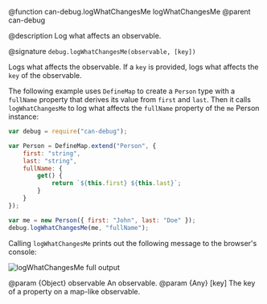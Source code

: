 @function can-debug.logWhatChangesMe logWhatChangesMe
@parent can-debug

@description Log what affects an observable.

@signature `debug.logWhatChangesMe(observable, [key])`

Logs what affects the observable. If a `key` is provided, logs what affects the 
`key` of the observable.

The following example uses `DefineMap` to create a `Person` type with a `fullName`
property that derives its value from `first` and `last`. Then it calls `logWhatChangesMe` 
to log what affects the `fullName` property of the `me` Person instance:

```js
var debug = require("can-debug");

var Person = DefineMap.extend("Person", {
	first: "string",
	last: "string",
	fullName: {
		get() {
			return `${this.first} ${this.last}`;
		}
	}
});

var me = new Person({ first: "John", last: "Doe" });
debug.logWhatChangesMe(me, "fullName");
```

Calling `logWhatChangesMe` prints out the following message to the browser's 
console:

![logWhatChangesMe full output](../node_modules/can-debug/doc/what-changes-me-full.png)

@param {Object} observable An observable.
@param {Any} [key] The key of a property on a map-like observable.

